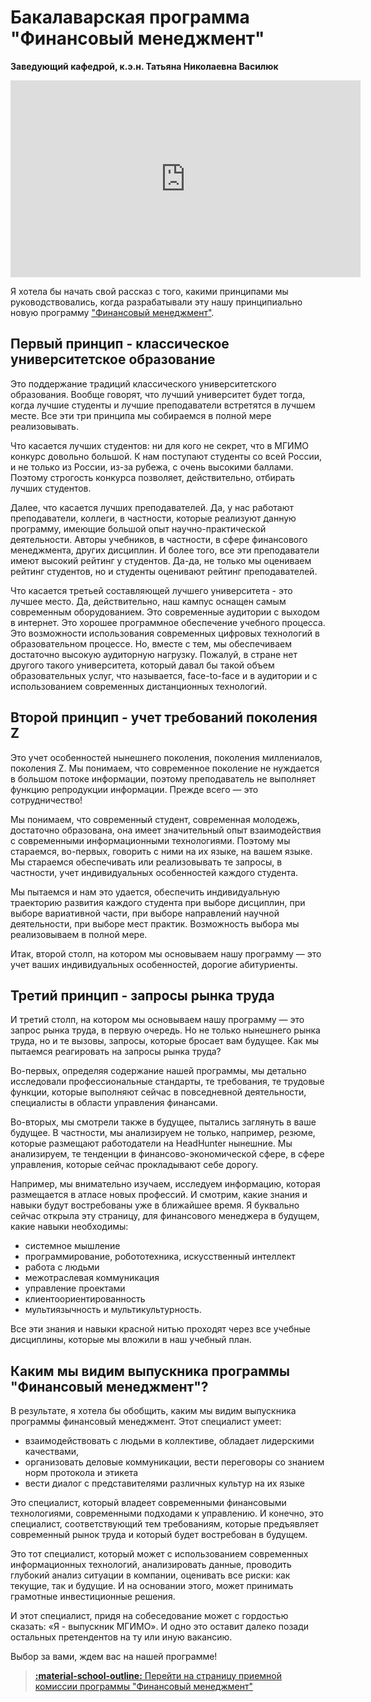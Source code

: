 # Бакалаварская программа "Финансовый менеджмент"

**Заведующий кафедрой, к.э.н. Татьяна Николаевна Василюк**

<iframe width="560" height="315" src="https://www.youtube.com/embed/3oimsczN9JY" frameborder="0" allow="accelerometer; autoplay; encrypted-media; gyroscope; picture-in-picture" allowfullscreen></iframe>

Я хотела бы начать свой рассказ с того, какими принципами мы руководствовались, когда разрабатывали эту нашу принципиально новую программу ["Финансовый менеджмент"][fm-pk].

## Первый принцип - классическое университетское образование

Это поддержание традиций классического университетского образования. Вообще говорят, что лучший университет будет тогда, когда лучшие студенты и лучшие преподаватели встретятся в лучшем месте. Все эти три принципа мы собираемся в полной мере реализовывать.

Что касается лучших студентов: ни для кого не секрет, что в МГИМО конкурс довольно большой. К нам поступают студенты со всей России, и не только из России, из-за рубежа, с очень высокими баллами. Поэтому строгость конкурса позволяет, действительно, отбирать лучших студентов. 

Далее, что касается лучших преподавателей. Да, у нас работают преподаватели, коллеги, в частности, которые реализуют данную программу, имеющие большой опыт научно-практической деятельности. Авторы учебников, в частности, в сфере финансового менеджмента, других дисциплин. И более того, все эти преподаватели имеют высокий рейтинг у студентов. Да-да, не только мы оцениваем рейтинг студентов, но и студенты оценивают рейтинг преподавателей. 

Что касается третьей составляющей лучшего университета - это лучшее место. Да, действительно, наш кампус оснащен самым современным оборудованием. Это современные аудитории с выходом в интернет. Это хорошее программное обеспечение учебного процесса. Это возможности использования современных цифровых технологий в образовательном процессе. Но, вместе с тем, мы обеспечиваем достаточно высокую аудиторную нагрузку. Пожалуй, в стране нет другого такого университета, который давал бы такой объем образовательных услуг, что называется, face-to-face и в аудитории и с использованием современных дистанционных технологий. 


## Второй принцип - учет требований поколения Z

Это учет особенностей нынешнего поколения, поколения миллениалов, поколения Z. Мы понимаем, что современное поколение не нуждается в большом потоке информации, поэтому преподаватель не выполняет функцию репродукции информации. Прежде всего — это сотрудничество! 

Мы понимаем, что современный студент, современная молодежь, достаточно образована, она имеет значительный опыт взаимодействия с современными информационными технологиями. Поэтому мы стараемся, во-первых, говорить с ними на их языке, на вашем языке. Мы стараемся обеспечивать или реализовывать те запросы, в частности, учет индивидуальных особенностей каждого студента. 

Мы пытаемся и нам это удается, обеспечить индивидуальную траекторию развития каждого студента при выборе дисциплин, при выборе вариативной части, при выборе направлений научной деятельности, при выборе мест практик. Возможность выбора мы реализовываем в полной мере. 

Итак, второй столп, на котором мы основываем нашу программу — это учет ваших индивидуальных особенностей, дорогие абитуриенты.

## Третий принцип - запросы рынка труда

И третий столп, на котором мы основываем нашу программу — это запрос рынка труда, в первую очередь. Но не только нынешнего рынка труда, но и те вызовы, запросы, которые бросает вам будущее. Как мы пытаемся реагировать на запросы рынка труда?

Во-первых, определяя содержание нашей программы, мы детально исследовали профессиональные стандарты, те требования, те трудовые функции, которые выполняют сейчас в повседневной деятельности, специалисты в области управления финансами.

Во-вторых, мы смотрели также в будущее, пытались заглянуть в ваше будущее. В частности, мы анализируем не только, например, резюме, которые размещают работодатели на HeadHunter нынешние. Мы анализируем, те тенденции в финансово-экономической сфере, в сфере управления, которые сейчас прокладывают себе дорогу. 

Например, мы внимательно изучаем, исследуем информацию, которая размещается в атласе новых профессий. И смотрим, какие знания и навыки будут востребованы уже в ближайшее время. Я буквально сейчас открыла эту страницу, для финансового менеджера в будущем, какие навыки необходимы:  

   - системное мышление 
   - программирование, робототехника, искусственный интеллект
   - работа с людьми 
   - межотраслевая коммуникация 
   - управление проектами
   - клиентоориентированность 
   - мультиязычность и мультикультурность.

Все эти знания и навыки красной нитью проходят через все учебные дисциплины, которые мы вложили в наш учебный план.


## Каким мы видим выпускника программы "Финансовый менеджмент"?

В результате, я хотела бы обобщить, каким мы видим выпускника программы финансовый менеджмент. Этот специалист умеет:

- взаимодействовать с людьми в коллективе, обладает лидерскими качествами, 
- организовать деловые коммуникации, вести переговоры со знанием норм протокола и этикета
- вести диалог с представителями различных культур на их языке

Это специалист, который владеет современными финансовыми технологиями, современными подходами к управлению. И конечно, это специалист, соответствующий тем требованиям, которые предъявляет современный рынок труда и который будет востребован в будущем. 

Это тот специалист, который может с использованием современных информационных технологий, анализировать данные, проводить глубокий анализ ситуации в компании, оценивать все риски: как текущие, так и будущие. И на основании этого, может принимать грамотные инвестиционные решения.

И этот специалист, придя на собеседование может с гордостью сказать: «Я - выпускник МГИМО». И одно это оставит далеко позади остальных претендентов на ту или иную вакансию. 

Выбор за вами, ждем вас на нашей программе!

> [**:material-school-outline:** Перейти на страницу приемной комиссии программы "Финансовый менеджмент"][fm-pk]

[fm-pk]: http://pk.odin.mgimo.ru/bakalavriat/fim.html